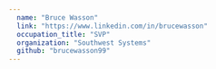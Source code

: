 ```yaml
---
  name: "Bruce Wasson"
  link: "https://www.linkedin.com/in/brucewasson"
  occupation_title: "SVP"
  organization: "Southwest Systems"
  github: "brucewasson99"
---
```

